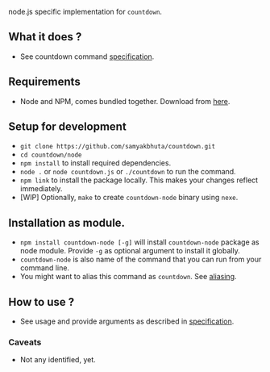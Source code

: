 node.js specific implementation for ```countdown```.

## What it does ?

* See countdown command [specification](https://github.com/samyakbhuta/countdown#specification).

## Requirements
* Node and NPM, comes bundled together. Download from [here](http://nodejs.org/download/).

## Setup for development

* ``` git clone https://github.com/samyakbhuta/countdown.git ```
* ``` cd countdown/node ```
* ``` npm install ``` to install required dependencies.
* ``` node . ``` or ``` node countdown.js ``` or ``` ./countdown ``` to run the command.
* ``` npm link ``` to install the package locally. This makes your changes reflect immediately.
* [WIP] Optionally, ``` make ``` to create ``` countdown-node ``` binary using ```nexe```. 

## Installation as module.
* ``` npm install countdown-node [-g] ``` will install ``` countdown-node ``` package as node module. Provide ``` -g ``` as optional argument to install it globally.
* ``` countdown-node ``` is also name of the command that you can run from your command line.
* You might want to alias this command as ```countdown```. See [aliasing](https://github.com/samyakbhuta/countdown#aliasing).

## How to use ?

* See usage and provide arguments as described in [specification](https://github.com/samyakbhuta/countdown#specification).

### Caveats

* Not any identified, yet.

